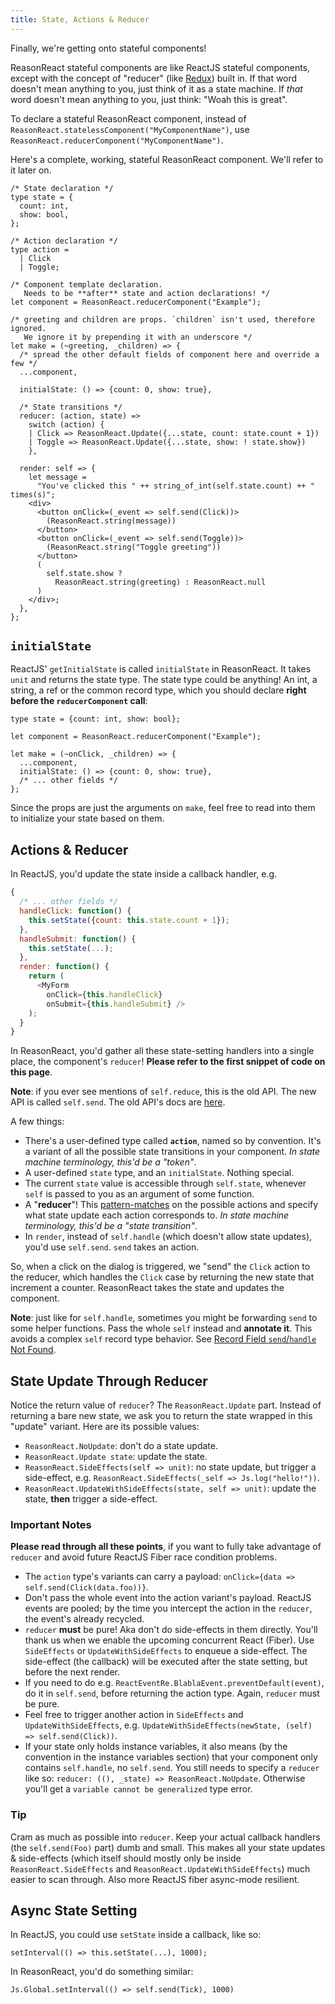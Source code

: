 ```yaml
---
title: State, Actions & Reducer
---
```


Finally, we're getting onto stateful components!

ReasonReact stateful components are like ReactJS stateful components, except with the concept of "reducer" (like [Redux](http://redux.js.org)) built in. If that word doesn't mean anything to you, just think of it as a state machine. If _that_ word doesn't mean anything to you, just think: "Woah this is great".

To declare a stateful ReasonReact component, instead of `ReasonReact.statelessComponent("MyComponentName")`, use `ReasonReact.reducerComponent("MyComponentName")`.

Here's a complete, working, stateful ReasonReact component. We'll refer to it later on.

```reason
/* State declaration */
type state = {
  count: int,
  show: bool,
};

/* Action declaration */
type action =
  | Click
  | Toggle;

/* Component template declaration.
   Needs to be **after** state and action declarations! */
let component = ReasonReact.reducerComponent("Example");

/* greeting and children are props. `children` isn't used, therefore ignored.
   We ignore it by prepending it with an underscore */
let make = (~greeting, _children) => {
  /* spread the other default fields of component here and override a few */
  ...component,

  initialState: () => {count: 0, show: true},

  /* State transitions */
  reducer: (action, state) =>
    switch (action) {
    | Click => ReasonReact.Update({...state, count: state.count + 1})
    | Toggle => ReasonReact.Update({...state, show: ! state.show})
    },

  render: self => {
    let message =
      "You've clicked this " ++ string_of_int(self.state.count) ++ " times(s)";
    <div>
      <button onClick=(_event => self.send(Click))>
        (ReasonReact.string(message))
      </button>
      <button onClick=(_event => self.send(Toggle))>
        (ReasonReact.string("Toggle greeting"))
      </button>
      (
        self.state.show ?
          ReasonReact.string(greeting) : ReasonReact.null
      )
    </div>;
  },
};
```

## `initialState`

ReactJS' `getInitialState` is called `initialState` in ReasonReact. It takes `unit` and returns the state type. The state type could be anything! An int, a string, a ref or the common record type, which you should declare **right before the `reducerComponent` call**:

```reason
type state = {count: int, show: bool};

let component = ReasonReact.reducerComponent("Example");

let make = (~onClick, _children) => {
  ...component,
  initialState: () => {count: 0, show: true},
  /* ... other fields */
};

```

Since the props are just the arguments on `make`, feel free to read into them to initialize your state based on them.

## Actions & Reducer

In ReactJS, you'd update the state inside a callback handler, e.g.

```javascript
{
  /* ... other fields */
  handleClick: function() {
    this.setState({count: this.state.count + 1});
  },
  handleSubmit: function() {
    this.setState(...);
  },
  render: function() {
    return (
      <MyForm
        onClick={this.handleClick}
        onSubmit={this.handleSubmit} />
    );
  }
}
```

In ReasonReact, you'd gather all these state-setting handlers into a single place, the component's `reducer`! **Please refer to the first snippet of code on this page**.

**Note**: if you ever see mentions of `self.reduce`, this is the old API. The new API is called `self.send`. The old API's docs are [here](https://github.com/reasonml/reason-react/blob/e17fcb5d27a2b7fb2cfdc09d46f0b4cf765e50e4/docs/state-actions-reducer.md).

A few things:

- There's a user-defined type called **`action`**, named so by convention. It's a variant of all the possible state transitions in your component. _In state machine terminology, this'd be a "token"_.
- A user-defined `state` type, and an `initialState`. Nothing special.
- The current `state` value is accessible through `self.state`, whenever `self` is passed to you as an argument of some function.
- A "**reducer**"! This [pattern-matches](https://reasonml.github.io/docs/en/pattern-matching.html) on the possible actions and specify what state update each action corresponds to. _In state machine terminology, this'd be a "state transition"_.
- In `render`, instead of `self.handle` (which doesn't allow state updates), you'd use `self.send`. `send` takes an action.

So, when a click on the dialog is triggered, we "send" the `Click` action to the reducer, which handles the `Click` case by returning the new state that increment a counter. ReasonReact takes the state and updates the component.

**Note**: just like for `self.handle`, sometimes you might be forwarding `send` to some helper functions. Pass the whole `self` instead and **annotate it**. This avoids a complex `self` record type behavior. See [Record Field `send`/`handle` Not Found](record-field-send-handle-not-found.md).

## State Update Through Reducer

Notice the return value of `reducer`? The `ReasonReact.Update` part. Instead of returning a bare new state, we ask you to return the state wrapped in this "update" variant. Here are its possible values:

- `ReasonReact.NoUpdate`: don't do a state update.
- `ReasonReact.Update state`: update the state.
- `ReasonReact.SideEffects(self => unit)`: no state update, but trigger a side-effect, e.g. `ReasonReact.SideEffects(_self => Js.log("hello!"))`.
- `ReasonReact.UpdateWithSideEffects(state, self => unit)`: update the state, **then** trigger a side-effect.

### Important Notes

**Please read through all these points**, if you want to fully take advantage of `reducer` and avoid future ReactJS Fiber race condition problems.

- The `action` type's variants can carry a payload: `onClick={data => self.send(Click(data.foo))}`.
- Don't pass the whole event into the action variant's payload. ReactJS events are pooled; by the time you intercept the action in the `reducer`, the event's already recycled.
- `reducer` **must** be pure! Aka don't do side-effects in them directly. You'll thank us when we enable the upcoming concurrent React (Fiber). Use `SideEffects` or `UpdateWithSideEffects` to enqueue a side-effect. The side-effect (the callback) will be executed after the state setting, but before the next render.
- If you need to do e.g. `ReactEventRe.BlablaEvent.preventDefault(event)`, do it in `self.send`, before returning the action type. Again, `reducer` must be pure.
- Feel free to trigger another action in `SideEffects` and `UpdateWithSideEffects`, e.g. `UpdateWithSideEffects(newState, (self) => self.send(Click))`.
- If your state only holds instance variables, it also means (by the convention in the instance variables section) that your component only contains `self.handle`, no `self.send`. You still needs to specify a `reducer` like so: `reducer: ((), _state) => ReasonReact.NoUpdate`. Otherwise you'll get a `variable cannot be generalized` type error.

### Tip

Cram as much as possible into `reducer`. Keep your actual callback handlers (the `self.send(Foo)` part) dumb and small. This makes all your state updates & side-effects (which itself should mostly only be inside `ReasonReact.SideEffects` and `ReasonReact.UpdateWithSideEffects`) much easier to scan through. Also more ReactJS fiber async-mode resilient.

## Async State Setting

In ReactJS, you could use `setState` inside a callback, like so:

```
setInterval(() => this.setState(...), 1000);
```

In ReasonReact, you'd do something similar:

```reason
Js.Global.setInterval(() => self.send(Tick), 1000)
```
